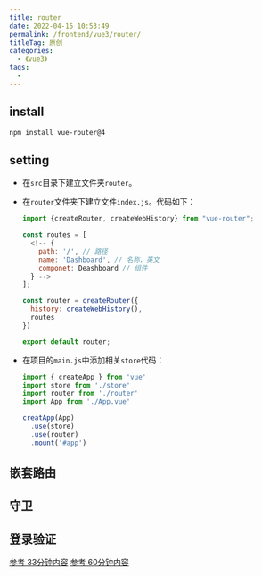 ```yaml
---
title: router
date: 2022-04-15 10:53:49
permalink: /frontend/vue3/router/
titleTag: 原创
categories:
  - 《vue3》
tags:
  - 
---
```

## install
```bash
npm install vue-router@4
```
## setting
* 在`src`目录下建立文件夹`router`。
* 在`router`文件夹下建立文件`index.js`。代码如下：
  ```js
  import {createRouter, createWebHistory} from "vue-router";

  const routes = [
    <!-- {
      path: '/', // 路径
      name: 'Dashboard', // 名称，英文
      componet: Deashboard // 组件
    } -->
  ];

  const router = createRouter({
    history: createWebHistory(),
    routes
  })

  export default router;
  ```

* 在项目的`main.js`中添加相关`store`代码：
  ```js
  import { createApp } from 'vue'
  import store from './store'
  import router from './router'
  import App from './App.vue'

  creatApp(App)
    .use(store)
    .use(router)
    .mount('#app')
  ```
## 嵌套路由

## 守卫

## 登录验证
[参考 33分钟内容](https://www.youtube.com/watch?v=WLQDpY7lOLg)
[参考 60分钟内容](https://www.youtube.com/watch?v=WLQDpY7lOLg)